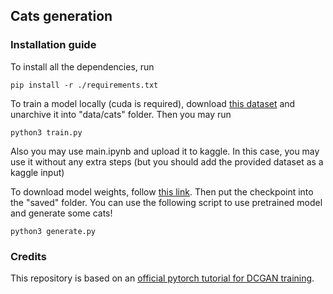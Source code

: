 ## Cats generation

### Installation guide
To install all the dependencies, run
```shell
pip install -r ./requirements.txt
```

To train a model locally (cuda is required), download [this dataset](https://www.kaggle.com/datasets/spandan2/cats-faces-64x64-for-generative-models) and unarchive it into "data/cats" folder. Then you may run
```shell
python3 train.py
```

Also you may use main.ipynb and upload it to kaggle. In this case, you may use it without any extra steps (but you should add the provided dataset as a kaggle input)

To download model weights, follow [this link](https://drive.google.com/file/d/1stGE9soueOgwmCvdBkAd7Qvni3PP2tUs/view?usp=drive_link). Then put the checkpoint into the "saved" folder. 
You can use the following script to use pretrained model and generate some cats!
```shell
python3 generate.py
```

### Credits
This repository is based on an [official pytorch tutorial for DCGAN training](https://pytorch.org/tutorials/beginner/dcgan_faces_tutorial.html).
